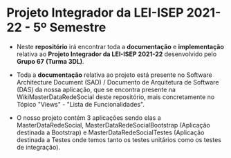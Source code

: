 # Projeto Integrador da LEI-ISEP 2021-22 - 5º Semestre

* Neste **repositório** irá encontrar toda a **documentação** e **implementação** relativa ao **Projeto Integrador da LEI-ISEP 2021-22** desenvolvido pelo **Grupo 67** **(Turma 3DL)**.

* Toda a **documentação** relativa ao projeto está presente no Software Architecture Document (SAD) / Documento de Arquitetura de Software (DAS) da nossa aplicação, que se encontra presente na WikiMasterDataRedeSocial deste repositório, mais concretamente no Tópico "Views" - "Lista de Funcionalidades".

* O nosso projeto contém 3 aplicações sendo elas a MasterDataRedeSocial, MasterDataRedeSocialBootstrap (Aplicação destinada a Bootstrap) e MasterDataRedeSocialTestes (Aplicação destinada a Testes onde temos tanto os testes unitários como os testes de integração).
